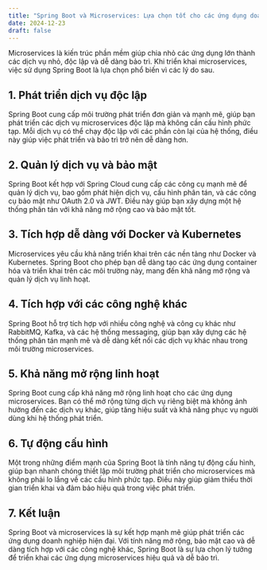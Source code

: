 ```yaml
---
title: "Spring Boot và Microservices: Lựa chọn tốt cho các ứng dụng doanh nghiệp"
date: 2024-12-23
draft: false
---
```



Microservices là kiến trúc phần mềm giúp chia nhỏ các ứng dụng lớn thành các dịch vụ nhỏ, độc lập và dễ dàng bảo trì. Khi triển khai microservices, việc sử dụng Spring Boot là lựa chọn phổ biến vì các lý do sau.

## 1. Phát triển dịch vụ độc lập

Spring Boot cung cấp môi trường phát triển đơn giản và mạnh mẽ, giúp bạn phát triển các dịch vụ microservices độc lập mà không cần cấu hình phức tạp. Mỗi dịch vụ có thể chạy độc lập với các phần còn lại của hệ thống, điều này giúp việc phát triển và bảo trì trở nên dễ dàng hơn.

## 2. Quản lý dịch vụ và bảo mật

Spring Boot kết hợp với Spring Cloud cung cấp các công cụ mạnh mẽ để quản lý dịch vụ, bao gồm phát hiện dịch vụ, cấu hình phân tán, và các công cụ bảo mật như OAuth 2.0 và JWT. Điều này giúp bạn xây dựng một hệ thống phân tán với khả năng mở rộng cao và bảo mật tốt.

## 3. Tích hợp dễ dàng với Docker và Kubernetes

Microservices yêu cầu khả năng triển khai trên các nền tảng như Docker và Kubernetes. Spring Boot cho phép bạn dễ dàng tạo các ứng dụng container hóa và triển khai trên các môi trường này, mang đến khả năng mở rộng và quản lý dịch vụ linh hoạt.

## 4. Tích hợp với các công nghệ khác

Spring Boot hỗ trợ tích hợp với nhiều công nghệ và công cụ khác như RabbitMQ, Kafka, và các hệ thống messaging, giúp bạn xây dựng các hệ thống phân tán mạnh mẽ và dễ dàng kết nối các dịch vụ khác nhau trong môi trường microservices.

## 5. Khả năng mở rộng linh hoạt

Spring Boot cung cấp khả năng mở rộng linh hoạt cho các ứng dụng microservices. Bạn có thể mở rộng từng dịch vụ riêng biệt mà không ảnh hưởng đến các dịch vụ khác, giúp tăng hiệu suất và khả năng phục vụ người dùng khi hệ thống phát triển.

## 6. Tự động cấu hình

Một trong những điểm mạnh của Spring Boot là tính năng tự động cấu hình, giúp bạn nhanh chóng thiết lập môi trường phát triển cho microservices mà không phải lo lắng về các cấu hình phức tạp. Điều này giúp giảm thiểu thời gian triển khai và đảm bảo hiệu quả trong việc phát triển.

## 7. Kết luận

Spring Boot và microservices là sự kết hợp mạnh mẽ giúp phát triển các ứng dụng doanh nghiệp hiện đại. Với tính năng mở rộng, bảo mật cao và dễ dàng tích hợp với các công nghệ khác, Spring Boot là sự lựa chọn lý tưởng để triển khai các ứng dụng microservices hiệu quả và dễ bảo trì.

